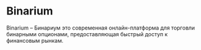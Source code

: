 # Binarium
Binarium – Бинариум это современная онлайн-платформа для торговли бинарными опционами, предоставляющая быстрый доступ к финансовым рынкам.
